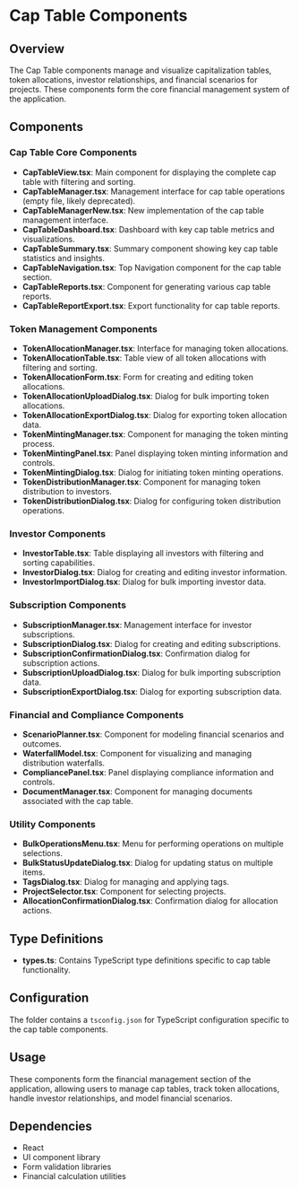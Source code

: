 # Cap Table Components

## Overview
The Cap Table components manage and visualize capitalization tables, token allocations, investor relationships, and financial scenarios for projects. These components form the core financial management system of the application.

## Components

### Cap Table Core Components
- **CapTableView.tsx**: Main component for displaying the complete cap table with filtering and sorting.
- **CapTableManager.tsx**: Management interface for cap table operations (empty file, likely deprecated).
- **CapTableManagerNew.tsx**: New implementation of the cap table management interface.
- **CapTableDashboard.tsx**: Dashboard with key cap table metrics and visualizations.
- **CapTableSummary.tsx**: Summary component showing key cap table statistics and insights.
- **CapTableNavigation.tsx**: Top Navigation component for the cap table section.
- **CapTableReports.tsx**: Component for generating various cap table reports.
- **CapTableReportExport.tsx**: Export functionality for cap table reports.

### Token Management Components
- **TokenAllocationManager.tsx**: Interface for managing token allocations.
- **TokenAllocationTable.tsx**: Table view of all token allocations with filtering and sorting.
- **TokenAllocationForm.tsx**: Form for creating and editing token allocations.
- **TokenAllocationUploadDialog.tsx**: Dialog for bulk importing token allocations.
- **TokenAllocationExportDialog.tsx**: Dialog for exporting token allocation data.
- **TokenMintingManager.tsx**: Component for managing the token minting process.
- **TokenMintingPanel.tsx**: Panel displaying token minting information and controls.
- **TokenMintingDialog.tsx**: Dialog for initiating token minting operations.
- **TokenDistributionManager.tsx**: Component for managing token distribution to investors.
- **TokenDistributionDialog.tsx**: Dialog for configuring token distribution operations.

### Investor Components
- **InvestorTable.tsx**: Table displaying all investors with filtering and sorting capabilities.
- **InvestorDialog.tsx**: Dialog for creating and editing investor information.
- **InvestorImportDialog.tsx**: Dialog for bulk importing investor data.

### Subscription Components
- **SubscriptionManager.tsx**: Management interface for investor subscriptions.
- **SubscriptionDialog.tsx**: Dialog for creating and editing subscriptions.
- **SubscriptionConfirmationDialog.tsx**: Confirmation dialog for subscription actions.
- **SubscriptionUploadDialog.tsx**: Dialog for bulk importing subscription data.
- **SubscriptionExportDialog.tsx**: Dialog for exporting subscription data.

### Financial and Compliance Components
- **ScenarioPlanner.tsx**: Component for modeling financial scenarios and outcomes.
- **WaterfallModel.tsx**: Component for visualizing and managing distribution waterfalls.
- **CompliancePanel.tsx**: Panel displaying compliance information and controls.
- **DocumentManager.tsx**: Component for managing documents associated with the cap table.

### Utility Components
- **BulkOperationsMenu.tsx**: Menu for performing operations on multiple selections.
- **BulkStatusUpdateDialog.tsx**: Dialog for updating status on multiple items.
- **TagsDialog.tsx**: Dialog for managing and applying tags.
- **ProjectSelector.tsx**: Component for selecting projects.
- **AllocationConfirmationDialog.tsx**: Confirmation dialog for allocation actions.

## Type Definitions
- **types.ts**: Contains TypeScript type definitions specific to cap table functionality.

## Configuration
The folder contains a `tsconfig.json` for TypeScript configuration specific to the cap table components.

## Usage
These components form the financial management section of the application, allowing users to manage cap tables, track token allocations, handle investor relationships, and model financial scenarios.

## Dependencies
- React
- UI component library
- Form validation libraries
- Financial calculation utilities